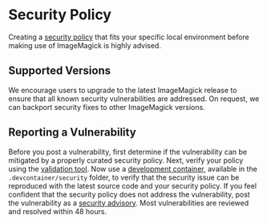 # Security Policy

Creating a [security policy](https://imagemagick.org/script/security-policy.php) that fits your specific local environment before making use of ImageMagick is highly advised.

## Supported Versions

We encourage users to upgrade to the latest ImageMagick release to ensure that all known security vulnerabilities are addressed.  On request, we can backport security fixes to other ImageMagick versions.

## Reporting a Vulnerability

Before you post a vulnerability, first determine if the vulnerability can be mitigated by a properly curated security policy.  Next, verify your policy using the [validation tool](https://imagemagick-secevaluator.doyensec.com/).  Now use a [development container](https://containers.dev/), available in the `.devcontainer/security` folder, to verify that the security issue can be reproduced with the latest source code and your security policy.  If you feel confident that the security policy does not address the vulnerability, post the vulnerability as a [security advisory](https://github.com/ImageMagick/ImageMagick/security/advisories/new).  Most vulnerabilities are reviewed and resolved within 48 hours.
